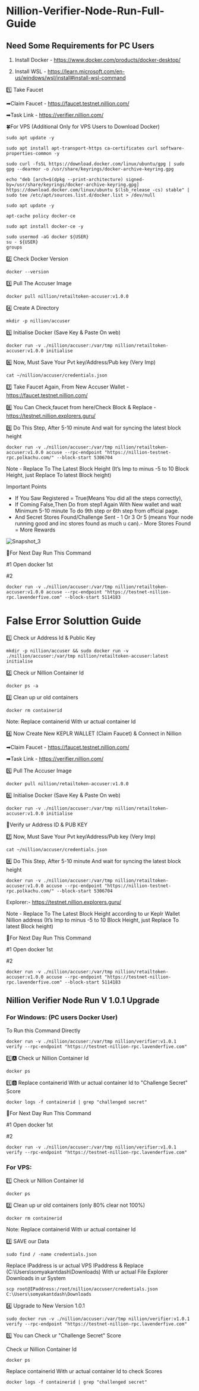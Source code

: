 # Nillion-Verifier-Node-Run-Full-Guide

## Need Some Requirements for PC Users

1. Install Docker - https://www.docker.com/products/docker-desktop/

2. Install WSL - https://learn.microsoft.com/en-us/windows/wsl/install#install-wsl-command

1️⃣ Take Faucet

➡Claim Faucet - https://faucet.testnet.nillion.com/

➡Task Link - https://verifier.nillion.com/

  🍀For VPS (Additional Only for VPS Users to Download Docker)
```
sudo apt update -y
```
```
sudo apt install apt-transport-https ca-certificates curl software-properties-common -y
```
```
sudo curl -fsSL https://download.docker.com/linux/ubuntu/gpg | sudo gpg --dearmor -o /usr/share/keyrings/docker-archive-keyring.gpg
```
```
echo "deb [arch=$(dpkg --print-architecture) signed-by=/usr/share/keyrings/docker-archive-keyring.gpg] https://download.docker.com/linux/ubuntu $(lsb_release -cs) stable" | sudo tee /etc/apt/sources.list.d/docker.list > /dev/null
```
```
sudo apt update -y
```
```
apt-cache policy docker-ce
```
```
sudo apt install docker-ce -y
```
```
sudo usermod -aG docker ${USER}
su - ${USER}
groups
```

2️⃣ Check Docker Version
```
docker --version
```

3️⃣ Pull The Accuser Image
```
docker pull nillion/retailtoken-accuser:v1.0.0
```

4️⃣ Create A Directory
```
mkdir -p nillion/accuser
```

5️⃣ Initialise Docker (Save Key & Paste On web)
```
docker run -v ./nillion/accuser:/var/tmp nillion/retailtoken-accuser:v1.0.0 initialise
```

6️⃣ Now, Must Save Your Pvt key/Address/Pub key (Very Imp)
```
cat ~/nillion/accuser/credentials.json
```

7️⃣ Take Faucet Again, From New Accuser Wallet - https://faucet.testnet.nillion.com/

8️⃣ You Can Check,faucet from here/Check Block & Replace - https://testnet.nillion.explorers.guru/

9️⃣ Do This Step, After 5-10 minute And wait for syncing the latest block height
```
docker run -v ./nillion/accuser:/var/tmp nillion/retailtoken-accuser:v1.0.0 accuse --rpc-endpoint "https://nillion-testnet-rpc.polkachu.com/" --block-start 5306704
```

Note - Replace To The Latest Block Height (It’s Imp to minus -5 to 10 Block Height, just Replace To latest Block height)

Important Points
- If You Saw Registered = True(Means You did all the steps correctly), 
- If Coming False,Then Do from step1 Again With New wallet and wait Minimum 5-10 minute To do 9th step or 6th step from official page.
- And Secret Stores Found/Challenge Sent - 1 Or 3 Or 5 (means Your node running good and inc stores found as much u can).- More Stores Found = More Rewards

![Snapshot_3](https://github.com/user-attachments/assets/6e4e832e-70dd-476a-a734-42d6d61c355f)



🔶For Next Day Run This Command

#1 Open docker 1st 

#2
``` 
docker run -v ./nillion/accuser:/var/tmp nillion/retailtoken-accuser:v1.0.0 accuse --rpc-endpoint "https://testnet-nillion-rpc.lavenderfive.com" --block-start 5114183
```

# False Error Soluttion Guide

1️⃣ Check ur Address Id & Public Key
```
mkdir -p nillion/accuser && sudo docker run -v ./nillion/accuser:/var/tmp nillion/retailtoken-accuser:latest initialise
```

2️⃣ Check ur Nillion Container Id
```
docker ps -a 
```
3️⃣ Clean up ur old containers
```
docker rm containerid  
```
Note: Replace containerid With ur actual container Id

4️⃣ Now Create New KEPLR WALLET (Claim Faucet) & Connect in Nillion

➡Claim Faucet - https://faucet.testnet.nillion.com/

➡Task Link - https://verifier.nillion.com/

5️⃣ Pull The Accuser Image
```
docker pull nillion/retailtoken-accuser:v1.0.0
```

6️⃣ Initialise Docker (Save Key & Paste On web)
```
docker run -v ./nillion/accuser:/var/tmp nillion/retailtoken-accuser:v1.0.0 initialise
```

🔶Verify ur Address ID & PUB KEY

7️⃣ Now, Must Save Your Pvt key/Address/Pub key (Very Imp)
```
cat ~/nillion/accuser/credentials.json
```

8️⃣ Do This Step, After 5-10 minute And wait for syncing the latest block height
```
docker run -v ./nillion/accuser:/var/tmp nillion/retailtoken-accuser:v1.0.0 accuse --rpc-endpoint "https://nillion-testnet-rpc.polkachu.com/" --block-start 5306704
```

Explorer:- https://testnet.nillion.explorers.guru/

Note - Replace To The Latest Block Height according to ur Keplr Wallet Nillion address (It’s Imp to minus -5 to 10 Block Height, just Replace To latest Block height)

🔶For Next Day Run This Command

#1 Open docker 1st 

#2
``` 
docker run -v ./nillion/accuser:/var/tmp nillion/retailtoken-accuser:v1.0.0 accuse --rpc-endpoint "https://testnet-nillion-rpc.lavenderfive.com" --block-start 5114183
```

## Nillion Verifier Node Run V 1.0.1 Upgrade

### **For Windows:** (PC users Docker User) 

To Run this Command Directly
```
docker run -v ./nillion/accuser:/var/tmp nillion/verifier:v1.0.1 verify --rpc-endpoint "https://testnet-nillion-rpc.lavenderfive.com"
```

1️⃣🅰️ Check ur Nillion Container Id
```
docker ps
```

1️⃣🅱️ Replace containerid With ur actual container Id to "Challenge Secret" Score
```
docker logs -f containerid | grep "challenged secret"
```

🔶For Next Day Run This Command

#1 Open docker 1st 

#2
``` 
docker run -v ./nillion/accuser:/var/tmp nillion/verifier:v1.0.1 verify --rpc-endpoint "https://testnet-nillion-rpc.lavenderfive.com"
```

### **For VPS:**

1️⃣ Check ur Nillion Container Id
```
docker ps
```

2️⃣ Clean up ur old containers (only 80% clear not 100%)
```
docker rm containerid  
```
Note: Replace containerid With ur actual container Id

3️⃣ SAVE our Data
```
sudo find / -name credentials.json
```

Replace IPaddress is ur actual VPS IPaddress & Replace (C:\Users\somyakantdash\Downloads) With ur actual File Explorer Downloads in ur System
```
scp root@IPaddress:/root/nillion/accuser/credentials.json C:\Users\somyakantdash\Downloads
```

4️⃣ Upgrade to New Version 1.0.1 
```
sudo docker run -v ./nillion/accuser:/var/tmp nillion/verifier:v1.0.1 verify --rpc-endpoint "https://testnet-nillion-rpc.lavenderfive.com"
```

5️⃣ You can Check ur "Challenge Secret" Score

Check ur Nillion Container Id
```
docker ps
```

Replace containerid With ur actual container Id to check Scores
```
docker logs -f containerid | grep "challenged secret"
```
